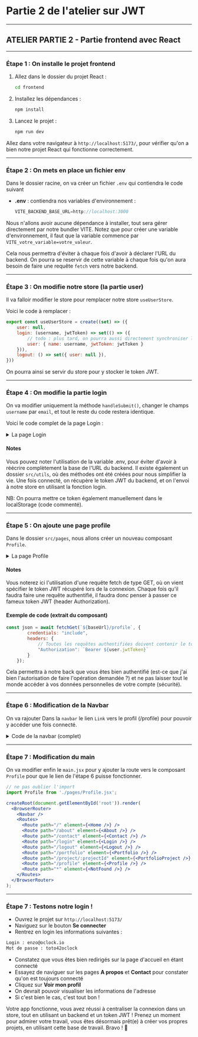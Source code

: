 # Partie 2 de l'atelier sur JWT

---

## ATELIER PARTIE 2 - Partie frontend avec React

---

### Étape 1 : On installe le projet frontend

1. Allez dans le dossier du projet React :
   ```bash
   cd frontend
   ```
2. Installez les dépendances :
   ```bash
   npm install
   ```
3. Lancez le projet :
   ```bash
   npm run dev
   ```

Allez dans votre navigateur à `http://localhost:5173/`, pour vérifier qu'on a bien notre projet React qui fonctionne correctement. 

---

### Étape 2 : On mets en place un fichier env

Dans le dossier racine, on va créer un fichier `.env` qui contiendra le code suivant

- **.env** : contiendra nos variables d'environnement :
  ```js
  VITE_BACKEND_BASE_URL=http://localhost:3000
  ```

Nous n'allons avoir aucune dépendance à installer, tout sera gérer directement par notre bundler VITE. Notez que pour créer une variable d'environnement, il faut que la variable commence par `VITE_votre_variable=votre_valeur`.

Cela nous permettra d'éviter à chaque fois d'avoir à déclarer l'URL du backend. On pourra se reservir de cette variable à chaque fois qu'on aura besoin de faire une requête `fetch` vers notre backend.

---

### Étape 3 : On modifie notre store (la partie user)

Il va falloir modifier le store pour remplacer notre store `useUserStore`.

Voici le code à remplacer :

```jsx
export const useUserStore = create((set) => ({
    user: null,
    login: (username, jwtToken) => set(() => ({
        // todo : plus tard, on pourra aussi directement synchroniser le store avec le localStorage pour le conserver (voir la doc)
        user: { name: username, jwtToken: jwtToken }
    })),
    logout: () => set({ user: null }),
}))
```

On pourra ainsi se servir du store pour y stocker le token JWT.

---

### Étape 4 : On modifie la partie login

On va modifier uniquement la méthode `handleSubmit()`, changer le champs `username` par `email`, et tout le reste du code restera identique.


Voici le code complet de la page Login :


<details>
<summary>La page Login</summary>

- source du fichier **Login.jsx**

```jsx
import { useState } from "react";
import { useUserStore } from '../store';
import { useNavigate } from 'react-router-dom';

// ne pas oublier également l'import
import fetchPost from '../utils/fetch_post';

export default function Login() {
    // traitement pour le login
    // je vais avoir besoin de maj le state user ?!
    const { user, login } = useUserStore()
    const navigate = useNavigate()

    // BONUS : on évite que l'utilisateur déjà connecté, puisse passer par là !
    if (user)
        return navigate('/')

    // Je gère les champs du formulaire

    const handleSubmit = async (e) => {
        e.preventDefault()
    
        // je récupère l'URL vers le backend (dans le .env)
        const baseUrl = import.meta.env.VITE_BACKEND_BASE_URL
        // je fais une requête vers le backend pour le login
        const data = await fetchPost(`${baseUrl}/login`, { email, password });
    
        console.log('Voici les informations générées par le serveur')
        console.log(data)
    
        if (data) {
            // JWT + Username qui seront passés depuis le backend au login
            login(data.username, data.accessToken)
            //localStorage.setItem("jwtToken", data.accessToken);
            return navigate('/')
        }
    }

    const [email, setEmail] = useState("")
    const [password, setPassword] = useState("")

    return (
        <div>
            <h1>Se connecter</h1>
            <p>C&apos;est ici que tu pourras te connecter à ton profil utilisateur !</p>
            <p>Pour tester le formulaire [enzo@oclock.io, toto42oclock]</p>
            <form method="post" onSubmit={(e) => handleSubmit(e)}>
                <fieldset>
                    <label htmlFor="email">Utilisateur</label>
                    <input
                        type="text" id="email" name="email"
                        value={email} onChange={(e) => setEmail(e.target.value)}
                    />
                </fieldset>
                <fieldset>
                    <label htmlFor="password">Mot de passe</label>
                    <input
                        type="password" id="password" name="password"
                        value={password} onChange={(e) => setPassword(e.target.value)}
                    />
                </fieldset>
                <input type="submit" value="Se connecter" />
            </form>
        </div>
    );
}
```
</details>

#### Notes

Vous pouvez noter l'utilisation de la variable .env, pour éviter d'avoir à réécrire complètement la base de l'URL du backend. Il existe également un dossier `src/utils`, où des méthodes ont été créées pour nous simplifier la vie. Une fois connecté, on récupère le token JWT du backend, et on l'envoi à notre store en utilisant la fonction login.

NB: On pourra mettre ce token également manuellement dans le localStorage (code commenté).

---

### Étape 5 : On ajoute une page profile

Dans le dossier `src/pages`, nous allons créer un nouveau composant `Profile`.

<details>
<summary>La page Profile</summary>

- source du fichier **Profile.jsx**

```jsx
import { useEffect, useState } from 'react'
import fetchGet from '../utils/fetch_get';
import { useUserStore } from '../store';

export default function Profile() {

    const { user } = useUserStore()
    const [profileData, setProfileData] = useState()

    const getProfile = async () => {
        const baseUrl = import.meta.env.VITE_BACKEND_BASE_URL
        const json = await fetchGet(`${baseUrl}/profile`, {
            credentials: "include",
            headers: {
                // Toutes les requêtes authentifiées doivent contenir le token
                "Authorization": `Bearer ${user.jwtToken}`
            }
        });
        setProfileData(json.data)
    }

    useEffect(() => {
        if (user)
            getProfile()
    }, [])

    return (
        <div>
            <h1>Ma page de profil</h1>
            <p>Mes informations personnelles</p>
            {profileData ?
                <>
                    <div>On peut voir mes informations ici s&apos;affichées</div>
                    <article style={{ marginTop: '2rem' }}>
                        <p>Mon adresse : {profileData.address.streetAddress}</p>
                        <p>Mon code postal : {profileData.address.postCode}</p>
                        <p>Ma ville : {profileData.address.city}</p>
                    </article>
                </>
                :
                <div>Accès interdit ! Il faut se connecter !</div>
            }
        </div>
    );
}
```
</details>

#### Notes

Vous noterez ici l'utilisation d'une requête fetch de type GET, où on vient spécifier le token JWT récupéré lors de la connexion. Chaque fois qu'il faudra faire une requête authentifié, il faudra donc penser à passer ce fameux token JWT (header Authorization). 

#### Exemple de code (extrait du composant)

```jsx
const json = await fetchGet(`${baseUrl}/profile`, {
        credentials: "include",
        headers: {
            // Toutes les requêtes authentifiées doivent contenir le token
            "Authorization": `Bearer ${user.jwtToken}`
        }
    });
```

Cela permettra à notre back que vous êtes bien authentifié (est-ce que j'ai bien l'autorisation de faire l'opération demandée ?) et ne pas laisser tout le monde accéder à vos données personnelles de votre compte (sécurité).

---

### Étape 6 : Modification de la Navbar

On va rajouter Dans la `navbar` le lien `Link` vers le profil (/profile) pour pouvoir y accéder une fois connecté.

<details>
<summary>Code de la navbar (complet)</summary>

- source du fichier **Navbar.jsx**

```jsx
import { React } from 'react'
import { Link } from 'react-router-dom';
import { useUserStore } from '../store';

export default function Navbar() {
  // j'ai besoin d'un state ici !
  // que je vais avoir besoin de maj depuis le composant login ?!
  const { user } = useUserStore()

  return (
    <nav>
      <ul>
        <li><Link to="/">Accueil</Link></li>
        <li><Link to="/portfolio">Portfolio</Link></li>
        <li><Link to="/about">À propos</Link></li>
        <li><Link to="/contact">Contact</Link></li>
      </ul>
      <ul>
        {!user ?
          <li><Link to="/login">Se connecter</Link></li>
          :
          <>
            <li>Bienvenue {user.name}</li>
            <li><Link to="/profile">Voir mon profil</Link></li>
            <li><Link to="/logout">Se déconnecter</Link></li>
          </>
        }
      </ul>
    </nav>
  );
}
```
</details>

---

### Étape 7 : Modification du main

On va modifier enfin le `main.jsx` pour y ajouter la route vers le composant `Profile` pour que le lien de l'étape 6 puisse fonctionner.

```jsx
// ne pas oublier l'import
import Profile from './pages/Profile.jsx';

createRoot(document.getElementById('root')).render(
  <BrowserRouter>
    <Navbar />
    <Routes>
      <Route path="/" element={<Home />} />
      <Route path="/about" element={<About />} />
      <Route path="/contact" element={<Contact />} />
      <Route path="/login" element={<Login />} />
      <Route path="/logout" element={<Logout />} />
      <Route path="/portfolio" element={<Portfolio />} />
      <Route path="/project/:projectId" element={<PortfolioProject />} />
      <Route path="/profile" element={<Profile />} />
      <Route path="*" element={<NotFound />} />
    </Routes>
  </BrowserRouter>
);
```

---

### Étape 7 : Testons notre login !

- Ouvrez le projet sur `http://localhost:5173/`
- Naviguez sur le bouton **Se connecter**
- Rentrez en login les informations suivantes :

```sh
Login : enzo@oclock.io
Mot de passe : toto42oclock
```

- Constatez que vous êtes bien redirigés sur la page d'accueil en étant connecté
- Essayez de naviguer sur les pages **A propos** et **Contact** pour constater qu'on est toujours connecté
- Cliquez sur **Voir mon profil**
- On devrait pouvoir visualiser les informations de l'adresse
- Si c'est bien le cas, c'est tout bon !

Votre app fonctionne, vous avez réussi à centraliser la connexion dans un store, tout en utilisant un backend et un token JWT ! Prenez un moment pour admirer votre travail, vous êtes désormais prêt(e) à créer vos propres projets, en utilisant cette base de travail. Bravo ! 🎉






